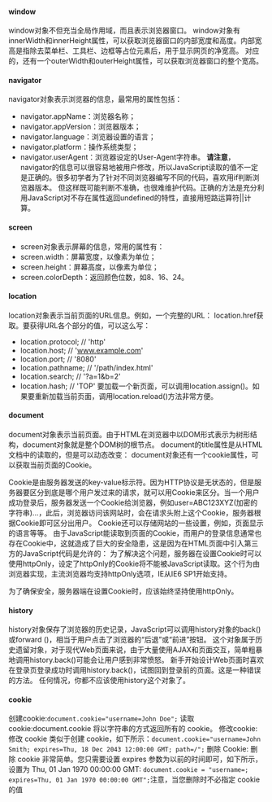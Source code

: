 
#### window
window对象不但充当全局作用域，而且表示浏览器窗口。
window对象有innerWidth和innerHeight属性，可以获取浏览器窗口的内部宽度和高度。内部宽高是指除去菜单栏、工具栏、边框等占位元素后，用于显示网页的净宽高。
对应的，还有一个outerWidth和outerHeight属性，可以获取浏览器窗口的整个宽高。

#### navigator
navigator对象表示浏览器的信息，最常用的属性包括：
 -  navigator.appName：浏览器名称；
-   navigator.appVersion：浏览器版本；
-   navigator.language：浏览器设置的语言；
-   navigator.platform：操作系统类型；
-   navigator.userAgent：浏览器设定的User-Agent字符串。
**请注意**，navigator的信息可以很容易地被用户修改，所以JavaScript读取的值不一定是正确的。很多初学者为了针对不同浏览器编写不同的代码，喜欢用if判断浏览器版本。
但这样既可能判断不准确，也很难维护代码。正确的方法是充分利用JavaScript对不存在属性返回undefined的特性，直接用短路运算符||计算。
#### screen
- screen对象表示屏幕的信息，常用的属性有：
- screen.width：屏幕宽度，以像素为单位；
- screen.height：屏幕高度，以像素为单位；
- screen.colorDepth：返回颜色位数，如8、16、24。

#### location
location对象表示当前页面的URL信息。例如，一个完整的URL：
location.href获取。要获得URL各个部分的值，可以这么写：
- location.protocol; // 'http'
- location.host; // 'www.example.com'
- location.port; // '8080'
- location.pathname; // '/path/index.html'
- location.search; // '?a=1&b=2'
- location.hash; // 'TOP'
要加载一个新页面，可以调用location.assign()。如果要重新加载当前页面，调用location.reload()方法非常方便。

#### document
document对象表示当前页面。由于HTML在浏览器中以DOM形式表示为树形结构，document对象就是整个DOM树的根节点。
document的title属性是从HTML文档中的<title>xxx</title>读取的，但是可以动态改变：
document对象还有一个cookie属性，可以获取当前页面的Cookie。

Cookie是由服务器发送的key-value标示符。因为HTTP协议是无状态的，但是服务器要区分到底是哪个用户发过来的请求，就可以用Cookie来区分。当一个用户成功登录后，服务器发送一个Cookie给浏览器，例如user=ABC123XYZ(加密的字符串)...，此后，浏览器访问该网站时，会在请求头附上这个Cookie，服务器根据Cookie即可区分出用户。
Cookie还可以存储网站的一些设置，例如，页面显示的语言等等。
由于JavaScript能读取到页面的Cookie，而用户的登录信息通常也存在Cookie中，这就造成了巨大的安全隐患，这是因为在HTML页面中引入第三方的JavaScript代码是允许的：
为了解决这个问题，服务器在设置Cookie时可以使用httpOnly，设定了httpOnly的Cookie将不能被JavaScript读取。这个行为由浏览器实现，主流浏览器均支持httpOnly选项，IE从IE6 SP1开始支持。

为了确保安全，服务器端在设置Cookie时，应该始终坚持使用httpOnly。

#### history
history对象保存了浏览器的历史记录，JavaScript可以调用history对象的back()或forward ()，相当于用户点击了浏览器的“后退”或“前进”按钮。
这个对象属于历史遗留对象，对于现代Web页面来说，由于大量使用AJAX和页面交互，简单粗暴地调用history.back()可能会让用户感到非常愤怒。
新手开始设计Web页面时喜欢在登录页登录成功时调用history.back()，试图回到登录前的页面。这是一种错误的方法。
任何情况，你都不应该使用history这个对象了。

#### cookie
创建cookie:`document.cookie="username=John Doe";`
读取cookie:document.cookie 将以字符串的方式返回所有的 cookie。
修改cookie:修改 cookie 类似于创建 cookie，如下所示：`document.cookie="username=John Smith; expires=Thu, 18 Dec 2043 12:00:00 GMT; path=/";`
删除 Cookie: 删除 cookie 非常简单。您只需要设置 expires 参数为以前的时间即可，如下所示，设置为 Thu, 01 Jan 1970 00:00:00 GMT:
`document.cookie = "username=; expires=Thu, 01 Jan 1970 00:00:00 GMT";`注意，当您删除时不必指定 cookie 的值


